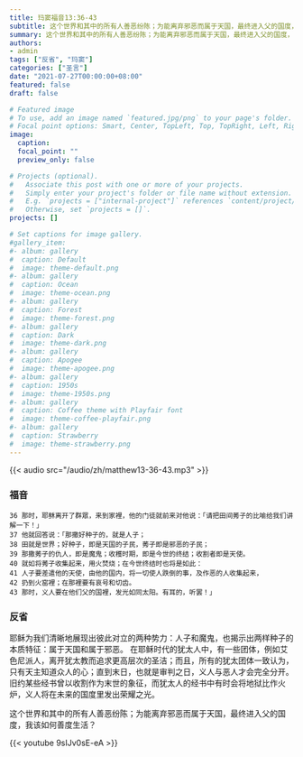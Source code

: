 ```yaml
---
title: 玛窦福音13:36-43
subtitle: 这个世界和其中的所有人善恶纷陈；为能离弃邪恶而属于天国，最终进入父的国度，我该如何善度生活？
summary: 这个世界和其中的所有人善恶纷陈；为能离弃邪恶而属于天国，最终进入父的国度，我该如何善度生活？
authors:
- admin
tags: ["反省", "玛窦"]
categories: ["圣言"]
date: "2021-07-27T00:00:00+08:00"
featured: false
draft: false

# Featured image
# To use, add an image named `featured.jpg/png` to your page's folder.
# Focal point options: Smart, Center, TopLeft, Top, TopRight, Left, Right, BottomLeft, Bottom, BottomRight
image:
  caption:
  focal_point: ""
  preview_only: false

# Projects (optional).
#   Associate this post with one or more of your projects.
#   Simply enter your project's folder or file name without extension.
#   E.g. `projects = ["internal-project"]` references `content/project/deep-learning/index.md`.
#   Otherwise, set `projects = []`.
projects: []

# Set captions for image gallery.
#gallery_item:
#- album: gallery
#  caption: Default
#  image: theme-default.png
#- album: gallery
#  caption: Ocean
#  image: theme-ocean.png
#- album: gallery
#  caption: Forest
#  image: theme-forest.png
#- album: gallery
#  caption: Dark
#  image: theme-dark.png
#- album: gallery
#  caption: Apogee
#  image: theme-apogee.png
#- album: gallery
#  caption: 1950s
#  image: theme-1950s.png
#- album: gallery
#  caption: Coffee theme with Playfair font
#  image: theme-coffee-playfair.png
#- album: gallery
#  caption: Strawberry
#  image: theme-strawberry.png
---
```


{{< audio src="/audio/zh/matthew13-36-43.mp3" >}}

### 福音
```
36 那时，耶稣离开了群眾，来到家裡，他的门徒就前来对他说：「请把田间莠子的比喻给我们讲解一下！」
37 他就回答说：「那撒好种子的，就是人子；
38 田就是世界；好种子，即是天国的子民，莠子即是邪恶的子民；
39 那撒莠子的仇人，即是魔鬼；收穫时期，即是今世的终结；收割者即是天使。
40 就如将莠子收集起来，用火焚烧；在今世终结时也将是如此：
41 人子要差遣他的天使，由他的国内，将一切使人跌倒的事，及作恶的人收集起来，
42 扔到火窑裡；在那裡要有哀号和切齿。
43 那时，义人要在他们父的国裡，发光如同太阳。有耳的，听罢！」
```

### 反省
耶稣为我们清晰地展现出彼此对立的两种势力：人子和魔鬼，也揭示出两样种子的本质特征：属于天国和属于邪恶。 在耶稣时代的犹太人中，有一些团体，例如艾色尼派人，离开犹太教而追求更高层次的圣洁；而且，所有的犹太团体一致认为，只有天主知道众人的心；直到末日，也就是审判之日，义人与恶人才会完全分开。 旧约某些经书曾以收割作为末世的象征，而犹太人的经书中有时会将地狱比作火炉，义人将在未来的国度里发出荣耀之光。

这个世界和其中的所有人善恶纷陈；为能离弃邪恶而属于天国，最终进入父的国度，我该如何善度生活？

{{< youtube 9sIJv0sE-eA >}}

